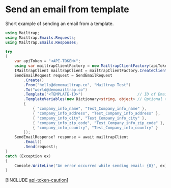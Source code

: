 ﻿---
uid: snippets.simple-send-template-email
---

# Send an email from template
Short example of sending an email from a template.

```csharp
using Mailtrap;
using Mailtrap.Emails.Requests;
using Mailtrap.Emails.Responses;

try
{
    var apiToken = "<API-TOKEN>";
    using var mailtrapClientFactory = new MailtrapClientFactory(apiToken);
    IMailtrapClient mailtrapClient = mailtrapClientFactory.CreateClient();
    SendEmailRequest request = SendEmailRequest
        .Create()
        .From("hello@demomailtrap.co", "Mailtrap Test")
        .To("world@demomailtrap.co")
        .Template("<TEMPLATE-ID>")                        // ID of Email template
        .TemplateVariables(new Dictionary<string, object> // Optional template  parameters
        {
            { "company_info_name", "Test_Company_info_name" },
            { "company_info_address", "Test_Company_info_address" },
            { "company_info_city", "Test_Company_info_city" },
            { "company_info_zip_code", "Test_Company_info_zip_code" },
            { "company_info_country", "Test_Company_info_country" }
        });
    SendEmailResponse? response = await mailtrapClient
        .Email()
        .Send(request);
}
catch (Exception ex)
{
    Console.WriteLine("An error occurred while sending email: {0}", ex);
}
```
[!INCLUDE [api-token-caution](../includes/api-token-caution.md)]
